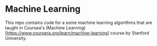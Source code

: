 # Machine Learning

This repo contains code for a some machine learning algorithms that are taught in Coursea's (Machine Learning) [https://www.coursera.org/learn/machine-learning] course by Stanford University.
